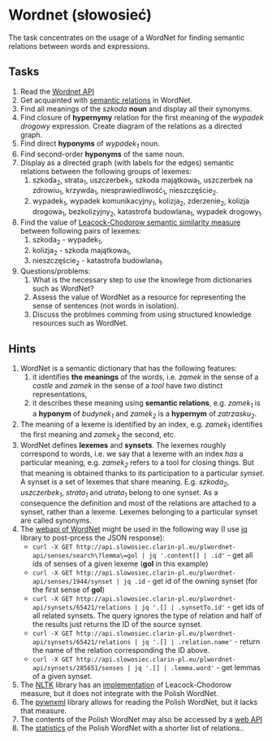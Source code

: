 # Wordnet (słowosieć)

The task concentrates on the usage of a WordNet for finding semantic relations between words and expressions.

## Tasks

1. Read the [Wordnet API](http://api.slowosiec.clarin-pl.eu/docs/index.html)
1. Get acquainted with [semantic relations](http://nlp.pwr.wroc.pl/narzedzia-i-zasoby/narzedzia/disaster/25-wiedza/81-relacje-w-slowosieci) in WordNet.
1. Find all meanings of the _szkoda_ **noun** and display all their synonyms.
1. Find closure of **hypernymy** relation for the first meaning of the _wypadek drogowy_ expression.
   Create diagram of the relations as a directed graph.
1. Find direct **hyponyms** of _wypadek<sub>1</sub>_ noun.
1. Find second-order **hyponyms** of the same noun.
1. Display as a directed graph (with labels for the edges) semantic relations between the following groups of lexemes:
   1. szkoda<sub>2</sub>, strata<sub>1</sub>, uszczerbek<sub>1</sub>, szkoda majątkowa<sub>1</sub>, 
      uszczerbek na zdrowiu<sub>1</sub>, krzywda<sub>1</sub>, niesprawiedliwość<sub>1</sub>, nieszczęście<sub>2</sub>.
   1. wypadek<sub>1</sub>, wypadek komunikacyjny<sub>1</sub>, kolizja<sub>2</sub>, zderzenie<sub>2</sub>,
      kolizja drogowa<sub>1</sub>, bezkolizyjny<sub>2</sub>, katastrofa budowlana<sub>1</sub>, wypadek
      drogowy<sub>1</sub>.
1. Find the value of [Leacock-Chodorow semantic similarity measure](ftp://www-vhost.cs.toronto.edu/public_html/public_html/pub/gh/Budanitsky+Hirst-2001.pdf)
   between following pairs of lexemes:
   1. szkoda<sub>2</sub> - wypadek<sub>1</sub>,
   1. kolizja<sub>2</sub> - szkoda majątkowa<sub>1</sub>,
   1. nieszczęście<sub>2</sub> - katastrofa budowlana<sub>1</sub>.
1. Questions/problems:
   1. What is the necessary step to use the knowlege from dictionaries such as WordNet?
   1. Assess the value of WordNet as a resource for representing the sense of sentences (not words in isolation).
   1. Discuss the problmes comming from using structured knowledge resources such as WordNet.


## Hints

1. WordNet is a semantic dictionary that has the following features:
   1. it identifies **the meanings** of the words, i.e. _zamek_ in the sense of a _castle_ and _zamek_ in the sense of a  _tool_ have two distinct representations,
   1. it describes these meaning using **semantic relations**, e.g. _zamek<sub>1</sub>_ is a **hyponym** of
      _budynek<sub>1</sub>_ and _zamek<sub>2</sub>_ is a **hypernym** of _zatrzasku<sub>2</sub>_.
1. The meaning of a lexeme is identified by an index, e.g. _zamek<sub>1</sub>_ identifies the first meaning and
   _zamek<sub>2</sub>_ the second, etc.
1. WordNet defines **lexemes** and **synsets**. The lexemes roughly correspond to words, i.e. we say that a lexeme with
   an index _has_ a particular meaning, e.g.  _zamek<sub>2</sub>_  refers to a tool for closing things.
   But that meaning is obtained thanks to its participation to a particular _synset_. A synset is a set of lexemes that
   share meaning. E.g. _szkoda<sub>2</sub>_, _uszczerbek<sub>1</sub>_, _strata<sub>1</sub>_ and _utrata<sub>1</sub>_
   belong to one synset. As a consequence the definition and most of the relations are attached to a synset, rather than
   a lexeme. Lexemes belonging to a particular synset are called synonyms.
1. The [webapi of WordNet](http://api.slowosiec.clarin-pl.eu/docs/index.html) might be used in the following way (I use
   [jq](https://www.npmjs.com/package/node-jq) library to post-prcess the JSON response):
   * `curl -X GET http://api.slowosiec.clarin-pl.eu/plwordnet-api/senses/search\?lemma\=gol | jq '.content[] | .id'` - get all ids of senses of a given lexeme (**gol** in this example)
   * `curl -X GET http://api.slowosiec.clarin-pl.eu/plwordnet-api/senses/1944/synset | jq .id` - get id of the owning synset (for the first sense of **gol**)
   * `curl -X GET http://api.slowosiec.clarin-pl.eu/plwordnet-api/synsets/65421/relations | jq '.[] | .synsetTo.id'` - get ids of all related synsets. 
     The query ignores the type of relation and half of the results just returns the ID of the source synset.
   * `curl -X GET http://api.slowosiec.clarin-pl.eu/plwordnet-api/synsets/65421/relations | jq '.[] | .relation.name'` - return the name of the relation corresponding the ID above.
   * `curl -X GET http://api.slowosiec.clarin-pl.eu/plwordnet-api/synsets/285651/senses | jq '.[] | .lemma.word'` - get lemmas of a given synset.
1. The [NLTK](https://www.nltk.org/) library has an [implementation](http://www.nltk.org/howto/wordnet.html) of Leacock-Chodorow measure, 
   but it does not integrate with the Polish WordNet.
1. The [pywnxml](https://github.com/ppke-nlpg/pywnxml) library allows for reading the Polish WordNet, but it lacks that
   measure.
1. The contents of the Polish WordNet may also be accessed by a [web API](http://api.slowosiec.clarin-pl.eu/docs/index.html)
1. The [statistics](http://plwordnet.pwr.wroc.pl/wordnet/stats) of the Polish WordNet with a shorter list of relations..
